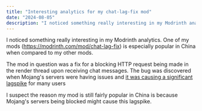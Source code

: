 ```yaml
---
title: "Interesting analytics for my chat-lag-fix mod"
date: "2024-08-05"
description: "I noticed something really interesting in my Modrinth analytics. One of my mods..."
---
```


I noticed something really interesting in my Modrinth analytics. One of my mods (https://modrinth.com/mod/chat-lag-fix) is especially popular in China when compared to my other mods.

The mod in question was a fix for a blocking HTTP request being made in the render thread upon receiving chat messages. The bug was discovered when Mojang's servers were having issues and [it was causing a significant lagspike](https://bugs.mojang.com/browse/WEB-5587) for many users

I suspect the reason my mod is still fairly popular in China is because Mojang's servers being blocked might cause this lagspike.
